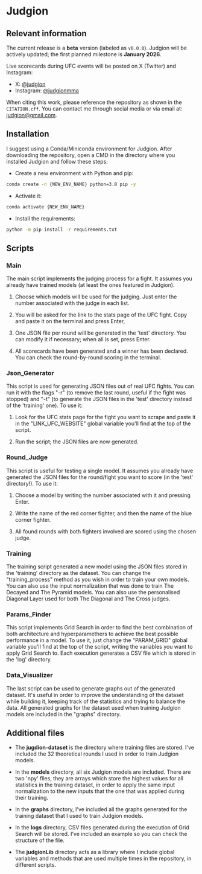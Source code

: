 # Judgion

## Relevant information

The current release is a **beta** version (labeled as `v0.0.0`). Judgion will be actively updated; the first planned milestone is **January 2026**.

Live scorecards during UFC events will be posted on X (Twitter) and Instagram:
- X: [@judgion](https://x.com/judgion)
- Instagram: [@judgionmma](https://instagram.com/judgionmma)

When citing this work, please reference the repository as shown in the `CITATION.cff`. You can contact me through social media or via email at: [judgion@gmail.com](mailto:judgion@gmail.com).


## Installation

I suggest using a Conda/Miniconda environment for Judgion. After downloading the repository, open a CMD in the directory where you installed Judgion and follow these steps:

- Create a new environment with Python and pip:

```cmd
conda create -n {NEW_ENV_NAME} python=3.8 pip -y
```

- Activate it:

```cmd
conda activate {NEW_ENV_NAME}
```

- Install the requirements:

```cmd
python -m pip install -r requirements.txt
```

## Scripts

### Main

The main script implements the judging process for a fight. It assumes you already have trained models (at least the ones featured in Judgion). 

1. Choose which models will be used for the judging. Just enter the number associated with the judge in each list. 

2. You will be asked for the link to the stats page of the UFC fight. Copy and paste it on the terminal and press Enter,

3. One JSON file per round will be generated in the 'test' directory. You can modify it if necessary; when all is set, press Enter.

4. All scorecards have been generated and a winner has been declared. You can check the round-by-round scoring in the terminal.

### Json_Generator

This script is used for generating JSON files out of real UFC fights. You can run it with the flags "-r" (to remove the last round, useful if the fight was stopped) and "-t" (to generate the JSON files in the 'test' directory instead of the 'training' one). To use it:

1. Look for the UFC stats page for the fight you want to scrape and paste it in the "LINK_UFC_WEBSITE" global variable you'll find at the top of the script.

2. Run the script; the JSON files are now generated.

### Round_Judge

This script is useful for testing a single model. It assumes you already have generated the JSON files for the round/fight you want to score (in the 'test' directory!). To use it:

1. Choose a model by writing the number associated with it and pressing Enter.

2. Write the name of the red corner fighter, and then the name of the blue corner fighter. 

3. All found rounds with both fighters involved are scored using the chosen judge.

### Training

The training script generated a new model using the JSON files stored in the 'training' directory as the dataset. You can change the "training_process" method as you wish in order to train your own models. You can also use the input normalization that was done to train The Decayed and The Pyramid models. You can also use the personalised Diagonal Layer used for both The Diagonal and The Cross judges.

### Params_Finder

This script implements Grid Search in order to find the best combination of both architecture and hyperparamethers to achieve the best possible performance in a model. To use it, just change the "PARAM_GRID" global variable you'll find at the top of the script, writing the variables you want to apply Grid Search to. Each execution generates a CSV file which is stored in the 'log' directory.

### Data_Visualizer

The last script can be used to generate graphs out of the generated dataset. It's useful in order to improve the understanding of the dataset while building it, keeping track of the statistics and trying to balance the data. All generated graphs for the dataset used when training Judgion models are included in the "graphs" directory.

## Additional files

- The **jugdion-dataset** is the directory where training files are stored. I've included the 32 theoretical rounds I used in order to train Judgion models.

- In the **models** directory, all six Judgion models are included. There are two 'npy' files, they are arrays which store the highest values for all statistics in the training dataset, in order to apply the same input normalization to the new inputs that the one that was applied during their training.

- In the **graphs** directory, I've included all the graphs generated for the training dataset that I used to train Judgion models.

- In the **logs** directory, CSV files generated during the execution of Grid Search will be stored. I've included an example so you can check the structure of the file.

- The **judgionLib** directory acts as a library where I include global variables and methods that are used multiple times in the repository, in different scripts.